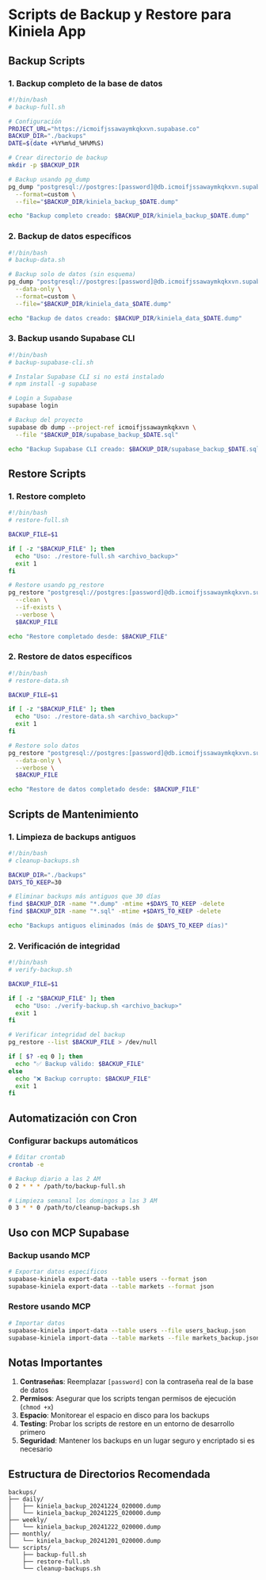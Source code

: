 # Scripts de Backup y Restore para Kiniela App

## Backup Scripts

### 1. Backup completo de la base de datos
```bash
#!/bin/bash
# backup-full.sh

# Configuración
PROJECT_URL="https://icmoifjssawaymkqkxvn.supabase.co"
BACKUP_DIR="./backups"
DATE=$(date +%Y%m%d_%H%M%S)

# Crear directorio de backup
mkdir -p $BACKUP_DIR

# Backup usando pg_dump
pg_dump "postgresql://postgres:[password]@db.icmoifjssawaymkqkxvn.supabase.co:5432/postgres" \
  --format=custom \
  --file="$BACKUP_DIR/kiniela_backup_$DATE.dump"

echo "Backup completo creado: $BACKUP_DIR/kiniela_backup_$DATE.dump"
```

### 2. Backup de datos específicos
```bash
#!/bin/bash
# backup-data.sh

# Backup solo de datos (sin esquema)
pg_dump "postgresql://postgres:[password]@db.icmoifjssawaymkqkxvn.supabase.co:5432/postgres" \
  --data-only \
  --format=custom \
  --file="$BACKUP_DIR/kiniela_data_$DATE.dump"

echo "Backup de datos creado: $BACKUP_DIR/kiniela_data_$DATE.dump"
```

### 3. Backup usando Supabase CLI
```bash
#!/bin/bash
# backup-supabase-cli.sh

# Instalar Supabase CLI si no está instalado
# npm install -g supabase

# Login a Supabase
supabase login

# Backup del proyecto
supabase db dump --project-ref icmoifjssawaymkqkxvn \
  --file "$BACKUP_DIR/supabase_backup_$DATE.sql"

echo "Backup Supabase CLI creado: $BACKUP_DIR/supabase_backup_$DATE.sql"
```

## Restore Scripts

### 1. Restore completo
```bash
#!/bin/bash
# restore-full.sh

BACKUP_FILE=$1

if [ -z "$BACKUP_FILE" ]; then
  echo "Uso: ./restore-full.sh <archivo_backup>"
  exit 1
fi

# Restore usando pg_restore
pg_restore "postgresql://postgres:[password]@db.icmoifjssawaymkqkxvn.supabase.co:5432/postgres" \
  --clean \
  --if-exists \
  --verbose \
  $BACKUP_FILE

echo "Restore completado desde: $BACKUP_FILE"
```

### 2. Restore de datos específicos
```bash
#!/bin/bash
# restore-data.sh

BACKUP_FILE=$1

if [ -z "$BACKUP_FILE" ]; then
  echo "Uso: ./restore-data.sh <archivo_backup>"
  exit 1
fi

# Restore solo datos
pg_restore "postgresql://postgres:[password]@db.icmoifjssawaymkqkxvn.supabase.co:5432/postgres" \
  --data-only \
  --verbose \
  $BACKUP_FILE

echo "Restore de datos completado desde: $BACKUP_FILE"
```

## Scripts de Mantenimiento

### 1. Limpieza de backups antiguos
```bash
#!/bin/bash
# cleanup-backups.sh

BACKUP_DIR="./backups"
DAYS_TO_KEEP=30

# Eliminar backups más antiguos que 30 días
find $BACKUP_DIR -name "*.dump" -mtime +$DAYS_TO_KEEP -delete
find $BACKUP_DIR -name "*.sql" -mtime +$DAYS_TO_KEEP -delete

echo "Backups antiguos eliminados (más de $DAYS_TO_KEEP días)"
```

### 2. Verificación de integridad
```bash
#!/bin/bash
# verify-backup.sh

BACKUP_FILE=$1

if [ -z "$BACKUP_FILE" ]; then
  echo "Uso: ./verify-backup.sh <archivo_backup>"
  exit 1
fi

# Verificar integridad del backup
pg_restore --list $BACKUP_FILE > /dev/null

if [ $? -eq 0 ]; then
  echo "✅ Backup válido: $BACKUP_FILE"
else
  echo "❌ Backup corrupto: $BACKUP_FILE"
  exit 1
fi
```

## Automatización con Cron

### Configurar backups automáticos
```bash
# Editar crontab
crontab -e

# Backup diario a las 2 AM
0 2 * * * /path/to/backup-full.sh

# Limpieza semanal los domingos a las 3 AM
0 3 * * 0 /path/to/cleanup-backups.sh
```

## Uso con MCP Supabase

### Backup usando MCP
```bash
# Exportar datos específicos
supabase-kiniela export-data --table users --format json
supabase-kiniela export-data --table markets --format json
```

### Restore usando MCP
```bash
# Importar datos
supabase-kiniela import-data --table users --file users_backup.json
supabase-kiniela import-data --table markets --file markets_backup.json
```

## Notas Importantes

1. **Contraseñas**: Reemplazar `[password]` con la contraseña real de la base de datos
2. **Permisos**: Asegurar que los scripts tengan permisos de ejecución (`chmod +x`)
3. **Espacio**: Monitorear el espacio en disco para los backups
4. **Testing**: Probar los scripts de restore en un entorno de desarrollo primero
5. **Seguridad**: Mantener los backups en un lugar seguro y encriptado si es necesario

## Estructura de Directorios Recomendada

```
backups/
├── daily/
│   ├── kiniela_backup_20241224_020000.dump
│   └── kiniela_backup_20241225_020000.dump
├── weekly/
│   └── kiniela_backup_20241222_020000.dump
├── monthly/
│   └── kiniela_backup_20241201_020000.dump
└── scripts/
    ├── backup-full.sh
    ├── restore-full.sh
    └── cleanup-backups.sh
```



